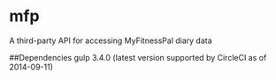 mfp
==============
A third-party API for accessing MyFitnessPal diary data

##Dependencies
gulp 3.4.0 (latest version supported by CircleCI as of 2014-09-11)
